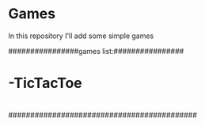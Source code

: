 # Games

In this repository I'll add some simple games

 
################games list:################
#                                         #
#               -TicTacToe                # 
#                                         #
#                                         #
#                                         #
#                                         #
#                                         #
###########################################
